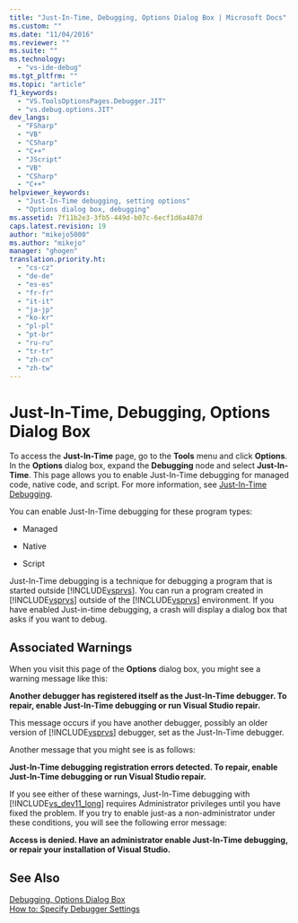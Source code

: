 ```yaml
---
title: "Just-In-Time, Debugging, Options Dialog Box | Microsoft Docs"
ms.custom: ""
ms.date: "11/04/2016"
ms.reviewer: ""
ms.suite: ""
ms.technology: 
  - "vs-ide-debug"
ms.tgt_pltfrm: ""
ms.topic: "article"
f1_keywords: 
  - "VS.ToolsOptionsPages.Debugger.JIT"
  - "vs.debug.options.JIT"
dev_langs: 
  - "FSharp"
  - "VB"
  - "CSharp"
  - "C++"
  - "JScript"
  - "VB"
  - "CSharp"
  - "C++"
helpviewer_keywords: 
  - "Just-In-Time debugging, setting options"
  - "Options dialog box, debugging"
ms.assetid: 7f11b2e3-3fb5-449d-b07c-6ecf1d6a487d
caps.latest.revision: 19
author: "mikejo5000"
ms.author: "mikejo"
manager: "ghogen"
translation.priority.ht: 
  - "cs-cz"
  - "de-de"
  - "es-es"
  - "fr-fr"
  - "it-it"
  - "ja-jp"
  - "ko-kr"
  - "pl-pl"
  - "pt-br"
  - "ru-ru"
  - "tr-tr"
  - "zh-cn"
  - "zh-tw"
---
```

# Just-In-Time, Debugging, Options Dialog Box
To access the **Just-In-Time** page, go to the **Tools** menu and click **Options**. In the **Options** dialog box, expand the **Debugging** node and select **Just-In-Time**. This page allows you to enable Just-In-Time debugging for managed code, native code, and script. For more information, see [Just-In-Time Debugging](../debugger/just-in-time-debugging-in-visual-studio.md).  
  
 You can enable Just-In-Time debugging for these program types:  
  
-   Managed  
  
-   Native  
  
-   Script  
  
 Just-In-Time debugging is a technique for debugging a program that is started outside [!INCLUDE[vsprvs](../code-quality/includes/vsprvs_md.md)]. You can run a program created in [!INCLUDE[vsprvs](../code-quality/includes/vsprvs_md.md)] outside of the [!INCLUDE[vsprvs](../code-quality/includes/vsprvs_md.md)] environment. If you have enabled Just-in-time debugging, a crash will display a dialog box that asks if you want to debug.  
  
## Associated Warnings  
 When you visit this page of the **Options** dialog box, you might see a warning message like this:  
  
 **Another debugger has registered itself as the Just-In-Time debugger. To repair, enable Just-In-Time debugging or run Visual Studio repair.**  
  
 This message occurs if you have another debugger, possibly an older version of [!INCLUDE[vsprvs](../code-quality/includes/vsprvs_md.md)] debugger, set as the Just-In-Time debugger.  
  
 Another message that you might see is as follows:  
  
 **Just-In-Time debugging registration errors detected. To repair, enable Just-In-Time debugging or run Visual Studio repair.**  
  
 If you see either of these warnings, Just-In-Time debugging with [!INCLUDE[vs_dev11_long](../data-tools/includes/vs_dev11_long_md.md)] requires Administrator privileges until you have fixed the problem. If you try to enable just-as a non-administrator under these conditions, you will see the following error message:  
  
 **Access is denied. Have an administrator enable Just-In-Time debugging, or repair your installation of Visual Studio.**  
  
## See Also  
 [Debugging, Options Dialog Box](../debugger/debugging-options-dialog-box.md)   
 [How to: Specify Debugger Settings](../debugger/how-to-specify-debugger-settings.md)